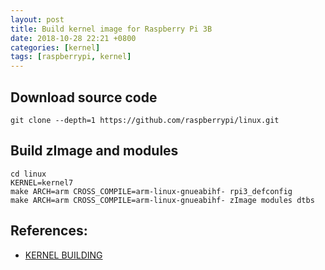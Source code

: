 ```yaml
---
layout: post
title: Build kernel image for Raspberry Pi 3B
date: 2018-10-28 22:21 +0800
categories: [kernel]
tags: [raspberrypi, kernel]
---
```


## Download source code
```shell
git clone --depth=1 https://github.com/raspberrypi/linux.git
```

## Build zImage and modules
```shell
cd linux
KERNEL=kernel7
make ARCH=arm CROSS_COMPILE=arm-linux-gnueabihf- rpi3_defconfig
make ARCH=arm CROSS_COMPILE=arm-linux-gnueabihf- zImage modules dtbs
```

## References:
- [KERNEL BUILDING][kernel-building]

[kernel-building]: https://www.raspberrypi.org/documentation/linux/kernel/building.md
